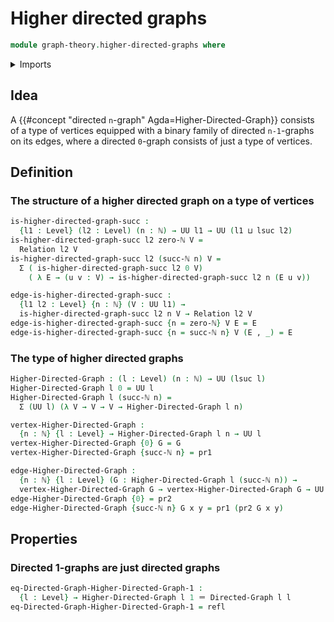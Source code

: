 # Higher directed graphs

```agda
module graph-theory.higher-directed-graphs where
```

<details><summary>Imports</summary>

```agda
open import elementary-number-theory.natural-numbers

open import foundation.binary-relations
open import foundation.cartesian-product-types
open import foundation.dependent-pair-types
open import foundation.function-types
open import foundation.identity-types
open import foundation.unit-type
open import foundation.universe-levels

open import graph-theory.directed-graphs
```

</details>

## Idea

A {{#concept "directed `n`-graph" Agda=Higher-Directed-Graph}} consists of a
type of vertices equipped with a binary family of directed `n-1`-graphs on its
edges, where a directed `0`-graph consists of just a type of vertices.

## Definition

### The structure of a higher directed graph on a type of vertices

```agda
is-higher-directed-graph-succ :
  {l1 : Level} (l2 : Level) (n : ℕ) → UU l1 → UU (l1 ⊔ lsuc l2)
is-higher-directed-graph-succ l2 zero-ℕ V =
  Relation l2 V
is-higher-directed-graph-succ l2 (succ-ℕ n) V =
  Σ ( is-higher-directed-graph-succ l2 0 V)
    ( λ E → (u v : V) → is-higher-directed-graph-succ l2 n (E u v))

edge-is-higher-directed-graph-succ :
  {l1 l2 : Level} {n : ℕ} (V : UU l1) →
  is-higher-directed-graph-succ l2 n V → Relation l2 V
edge-is-higher-directed-graph-succ {n = zero-ℕ} V E = E
edge-is-higher-directed-graph-succ {n = succ-ℕ n} V (E , _) = E
```

### The type of higher directed graphs

```agda
Higher-Directed-Graph : (l : Level) (n : ℕ) → UU (lsuc l)
Higher-Directed-Graph l 0 = UU l
Higher-Directed-Graph l (succ-ℕ n) =
  Σ (UU l) (λ V → V → V → Higher-Directed-Graph l n)

vertex-Higher-Directed-Graph :
  {n : ℕ} {l : Level} → Higher-Directed-Graph l n → UU l
vertex-Higher-Directed-Graph {0} G = G
vertex-Higher-Directed-Graph {succ-ℕ n} = pr1

edge-Higher-Directed-Graph :
  {n : ℕ} {l : Level} (G : Higher-Directed-Graph l (succ-ℕ n)) →
  vertex-Higher-Directed-Graph G → vertex-Higher-Directed-Graph G → UU l
edge-Higher-Directed-Graph {0} = pr2
edge-Higher-Directed-Graph {succ-ℕ n} G x y = pr1 (pr2 G x y)
```

## Properties

### Directed 1-graphs are just directed graphs

```agda
eq-Directed-Graph-Higher-Directed-Graph-1 :
  {l : Level} → Higher-Directed-Graph l 1 ＝ Directed-Graph l l
eq-Directed-Graph-Higher-Directed-Graph-1 = refl
```
